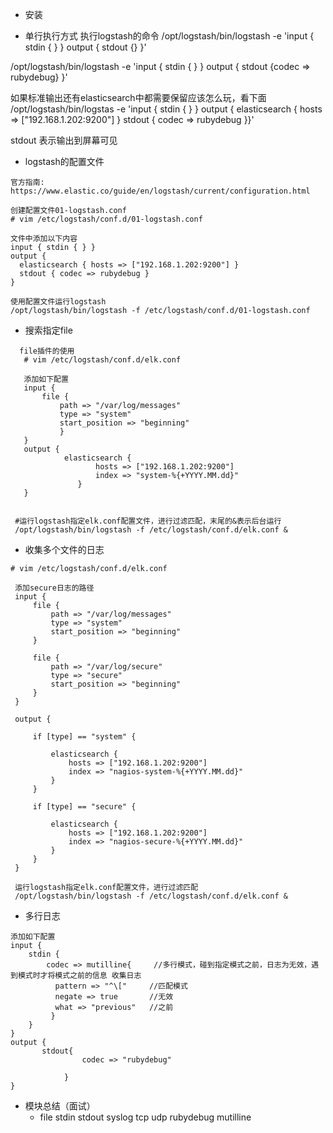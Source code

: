 - 安装

- 单行执行方式
执行logstash的命令
/opt/logstash/bin/logstash -e 'input { stdin { } } output { stdout {} }'


/opt/logstash/bin/logstash -e 'input { stdin { } } output { stdout {codec => rubydebug} }'


如果标准输出还有elasticsearch中都需要保留应该怎么玩，看下面
/opt/logstash/bin/logstas -e 'input { stdin { } } output { elasticsearch { hosts => ["192.168.1.202:9200"] } stdout { codec => rubydebug }}'

stdout 表示输出到屏幕可见


- logstash的配置文件
```
官方指南:
https://www.elastic.co/guide/en/logstash/current/configuration.html

创建配置文件01-logstash.conf
# vim /etc/logstash/conf.d/01-logstash.conf

文件中添加以下内容
input { stdin { } }
output {
  elasticsearch { hosts => ["192.168.1.202:9200"] }
  stdout { codec => rubydebug }
}

使用配置文件运行logstash
/opt/logstash/bin/logstash -f /etc/logstash/conf.d/01-logstash.conf
```

   - 搜索指定file
   ```
     file插件的使用
      # vim /etc/logstash/conf.d/elk.conf

      添加如下配置
      input {
          file {
              path => "/var/log/messages"
              type => "system"
              start_position => "beginning"
              }
      }
      output {    
               elasticsearch {
                      hosts => ["192.168.1.202:9200"]
                      index => "system-%{+YYYY.MM.dd}"
                  }
      }


    #运行logstash指定elk.conf配置文件，进行过滤匹配，末尾的&表示后台运行
    /opt/logstash/bin/logstash -f /etc/logstash/conf.d/elk.conf &    

   ```

   - 收集多个文件的日志
   ```
   # vim /etc/logstash/conf.d/elk.conf

    添加secure日志的路径
    input {
        file {
            path => "/var/log/messages"
            type => "system"
            start_position => "beginning"
        }

        file {
            path => "/var/log/secure"
            type => "secure"
            start_position => "beginning"
        }
    }

    output {

        if [type] == "system" {

            elasticsearch {
                hosts => ["192.168.1.202:9200"]
                index => "nagios-system-%{+YYYY.MM.dd}"
            }
        }

        if [type] == "secure" {

            elasticsearch {
                hosts => ["192.168.1.202:9200"]
                index => "nagios-secure-%{+YYYY.MM.dd}"
            }
        }
    }

    运行logstash指定elk.conf配置文件，进行过滤匹配
    /opt/logstash/bin/logstash -f /etc/logstash/conf.d/elk.conf &
   ```

   - 多行日志
   ```
   添加如下配置
   input {
       stdin {
           codec => mutilline{     //多行模式，碰到指定模式之前，日志为无效，遇到模式时才将模式之前的信息 收集日志
             pattern => "^\["     //匹配模式
             negate => true       //无效
             what => "previous"   //之前
            }
       }
   }
   output {    
          stdout{
                   codec => "rubydebug"

               }
   }

   ```


   - 模块总结（面试）
      - file stdin stdout syslog tcp udp rubydebug mutilline
